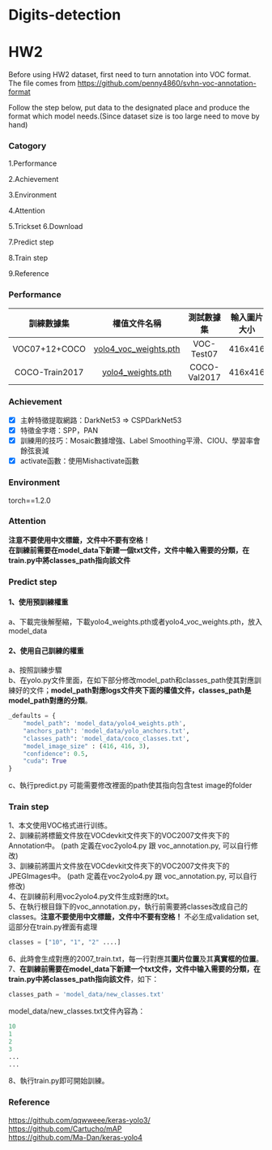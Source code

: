 # Digits-detection

# HW2
Before using HW2 dataset, first need to turn annotation into VOC format. The file comes from https://github.com/penny4860/svhn-voc-annotation-format

Follow the step below, put data to the designated place and produce the format which model needs.(Since dataset size is too large need to  move by hand)

### Catogory
1.Performance

2.Achievement

3.Environment

4.Attention

5.Trickset
6.Download

7.Predict step

8.Train step

9.Reference
### Performance
| 訓練數據集 | 權值文件名稱 | 測試數據集 | 輸入圖片大小 | mAP 0.5:0.95 | mAP 0.5 |
| :-----: | :-----: | :------: | :------: | :------: | :-----: |
| VOC07+12+COCO | [yolo4_voc_weights.pth](https://github.com/bubbliiiing/yolov4-pytorch/releases/download/v1.0/yolo4_voc_weights.pth) | VOC-Test07 | 416x416 | - | 84.5 
| COCO-Train2017 | [yolo4_weights.pth](https://github.com/bubbliiiing/yolov4-pytorch/releases/download/v1.0/yolo4_weights.pth) | COCO-Val2017 | 416x416 | 42.8 | 66.0 

### Achievement
- [x] 主幹特徵提取網路：DarkNet53 => CSPDarkNet53
- [x] 特徵金字塔：SPP，PAN
- [x] 訓練用的技巧：Mosaic數據增強、Label Smoothing平滑、CIOU、學習率會餘弦衰減
- [x] activate函數：使用Mishactivate函數

### Environment
torch==1.2.0

### Attention
**注意不要使用中文標籤，文件中不要有空格！**   
**在訓練前需要在model_data下新建一個txt文件，文件中輸入需要的分類，在train.py中將classes_path指向該文件**

### Predict step
#### 1、使用預訓練權重
a、下載完後解壓縮，下載yolo4_weights.pth或者yolo4_voc_weights.pth，放入model_data

#### 2、使用自己訓練的權重
a、按照訓練步驟  
b、在yolo.py文件里面，在如下部分修改model_path和classes_path使其對應訓練好的文件；**model_path對應logs文件夾下面的權值文件，classes_path是model_path對應的分類**。  
```python
_defaults = {
    "model_path": 'model_data/yolo4_weights.pth',
    "anchors_path": 'model_data/yolo_anchors.txt',
    "classes_path": 'model_data/coco_classes.txt',
    "model_image_size" : (416, 416, 3),
    "confidence": 0.5,
    "cuda": True
}
```
c、執行predict.py
可能需要修改裡面的path使其指向包含test image的folder

### Train step
1、本文使用VOC格式进行训练。  
2、訓練前將標籤文件放在VOCdevkit文件夾下的VOC2007文件夾下的Annotation中。  (path 定義在voc2yolo4.py 跟 voc_annotation.py, 可以自行修改)  
3、訓練前將圖片文件放在VOCdevkit文件夾下的VOC2007文件夾下的JPEGImages中。  (path 定義在voc2yolo4.py 跟 voc_annotation.py, 可以自行修改)  
4、在訓練前利用voc2yolo4.py文件生成對應的txt。  
5、在執行根目錄下的voc_annotation.py，執行前需要將classes改成自己的classes。**注意不要使用中文標籤，文件中不要有空格！**  不必生成validation set, 這部分在train.py裡面有處理 
```python
classes = ["10", "1", "2" ....]
```
6、此時會生成對應的2007_train.txt，每一行對應其**圖片位置**及其**真實框的位置**。  
7、**在訓練前需要在model_data下新建一个txt文件，文件中输入需要的分類，在train.py中將classes_path指向該文件**，如下：   
```python
classes_path = 'model_data/new_classes.txt'    
```
model_data/new_classes.txt文件內容為：   
```python
10
1
2
3
...
...
```
8、執行train.py即可開始訓練。

### Reference
https://github.com/qqwweee/keras-yolo3/  
https://github.com/Cartucho/mAP  
https://github.com/Ma-Dan/keras-yolo4  
